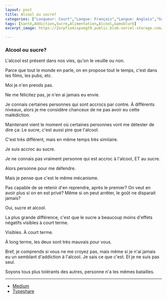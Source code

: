 ```yaml
---
layout: post
title: Alcool ou sucre?
categories: ["Longueur: Court","Langue: Français","Langue: Anglais","Gamsblurb"]
tags: [Santé,Addiction,Sucre,Alimentation,Alcool,Gamsblurb]
excerpt_image: https://2orpfio4ixpxegt9.public.blob.vercel-storage.com/blogPost/cm0xwrjka015aky0ch4g0yelq/preview-image-FQiZcXXyh6HfewpofAhzTLGIj5q361.jfif

---
```


### **Alcool ou sucre?**

L'alcool est présent dans nos vies, qu'on le veuille ou non.

Parce que tout le monde en parle, on en propose tout le temps, c'est dans les films, les pubs, etc.

Moi je n'en prends pas.

Ne me félicitez pas, je n'en ai jamais eu envie.

Je connais certaines personnes qui sont accrocs par contre. À différents niveaux, alors je me considère chanceux de ne pas avoir eu cette malédiction.

Maintenant vient le moment où certaines personnes vont me détester de dire ça:
Le sucre, c'est aussi pire que l'alcool.

C'est très différent, mais en même temps très similaire.

Je suis accroc au sucre.

Je ne connais pas vraiment personne qui est accroc à l'alcool, ET au sucre.

Alors personne pour me défendre.

Mais je pense que c'est le même mécanisme.

Pas capable de se retenir d'en reprendre, après le premier?
On veut en avoir plus si on en est privé?
Même si on peut arrêter, le goût ne disparait jamais?

Oui, sucre et alcool.

La plus grande différence, c'est que le sucre a beaucoup moins d'effets négatifs visibles à court terme.

Visibles.
À court terme.

À long terme, les deux sont très mauvais pour vous.

Bref, je comprends si vous ne me croyez pas, mais même si je n'ai jamais eu un semblant d'addiction à l'alcool.
Je sais ce que c'est.
Et je ne suis pas seul.

Soyons tous plus tolérants des autres, personne n'a les mêmes batailles.

---

- [Medium](https://medium.com/@martin.gamsby/alcohol-ou-sucre-21d7d12a819e)
- [Typeshare](https://typeshare.co/martingamsby/posts/Alcool-or-sugar)


